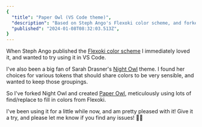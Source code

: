 ```yaml
---
{
  "title": "Paper Owl (VS Code theme)",
  "description": "Based on Steph Ango's Flexoki color scheme, and forked from Sarah Drasner's Night Owl theme",
  "published": "2024-01-08T08:32:03.513Z",
}
---
```


When Steph Ango published the [Flexoki color scheme](https://stephango.com/flexoki)
I immediately loved it, and wanted to try using it in VS Code.

I've also been a big fan of Sarah Drasner's [Night Owl](https://marketplace.visualstudio.com/items?itemName=sdras.night-owl) theme. I found her choices for various tokens that should share colors to be very sensible, and wanted to keep those groupings.

So I've forked Night Owl and created [Paper Owl](https://marketplace.visualstudio.com/items?itemName=third774.paper-owl), meticulously using lots of find/replace to fill in colors from Flexoki.

I've been using it for a little while now, and am pretty pleased with it! Give it a try, and please let me know if you find any issues! 🙏🏻
